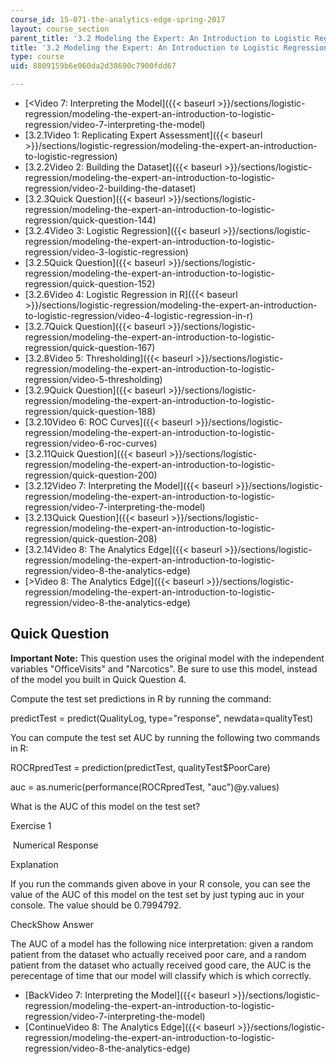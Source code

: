 ```yaml
---
course_id: 15-071-the-analytics-edge-spring-2017
layout: course_section
parent_title: '3.2 Modeling the Expert: An Introduction to Logistic Regression'
title: '3.2 Modeling the Expert: An Introduction to Logistic Regression'
type: course
uid: 8809159b6e060da2d38690c7900fdd67

---
```


*   [<Video 7: Interpreting the Model]({{< baseurl >}}/sections/logistic-regression/modeling-the-expert-an-introduction-to-logistic-regression/video-7-interpreting-the-model)
*   [3.2.1Video 1: Replicating Expert Assessment]({{< baseurl >}}/sections/logistic-regression/modeling-the-expert-an-introduction-to-logistic-regression)
*   [3.2.2Video 2: Building the Dataset]({{< baseurl >}}/sections/logistic-regression/modeling-the-expert-an-introduction-to-logistic-regression/video-2-building-the-dataset)
*   [3.2.3Quick Question]({{< baseurl >}}/sections/logistic-regression/modeling-the-expert-an-introduction-to-logistic-regression/quick-question-144)
*   [3.2.4Video 3: Logistic Regression]({{< baseurl >}}/sections/logistic-regression/modeling-the-expert-an-introduction-to-logistic-regression/video-3-logistic-regression)
*   [3.2.5Quick Question]({{< baseurl >}}/sections/logistic-regression/modeling-the-expert-an-introduction-to-logistic-regression/quick-question-152)
*   [3.2.6Video 4: Logistic Regression in R]({{< baseurl >}}/sections/logistic-regression/modeling-the-expert-an-introduction-to-logistic-regression/video-4-logistic-regression-in-r)
*   [3.2.7Quick Question]({{< baseurl >}}/sections/logistic-regression/modeling-the-expert-an-introduction-to-logistic-regression/quick-question-167)
*   [3.2.8Video 5: Thresholding]({{< baseurl >}}/sections/logistic-regression/modeling-the-expert-an-introduction-to-logistic-regression/video-5-thresholding)
*   [3.2.9Quick Question]({{< baseurl >}}/sections/logistic-regression/modeling-the-expert-an-introduction-to-logistic-regression/quick-question-188)
*   [3.2.10Video 6: ROC Curves]({{< baseurl >}}/sections/logistic-regression/modeling-the-expert-an-introduction-to-logistic-regression/video-6-roc-curves)
*   [3.2.11Quick Question]({{< baseurl >}}/sections/logistic-regression/modeling-the-expert-an-introduction-to-logistic-regression/quick-question-200)
*   [3.2.12Video 7: Interpreting the Model]({{< baseurl >}}/sections/logistic-regression/modeling-the-expert-an-introduction-to-logistic-regression/video-7-interpreting-the-model)
*   [3.2.13Quick Question]({{< baseurl >}}/sections/logistic-regression/modeling-the-expert-an-introduction-to-logistic-regression/quick-question-208)
*   [3.2.14Video 8: The Analytics Edge]({{< baseurl >}}/sections/logistic-regression/modeling-the-expert-an-introduction-to-logistic-regression/video-8-the-analytics-edge)
*   [\>Video 8: The Analytics Edge]({{< baseurl >}}/sections/logistic-regression/modeling-the-expert-an-introduction-to-logistic-regression/video-8-the-analytics-edge)

Quick Question
--------------

**Important Note:** This question uses the original model with the independent variables "OfficeVisits" and "Narcotics". Be sure to use this model, instead of the model you built in Quick Question 4.

Compute the test set predictions in R by running the command:

predictTest = predict(QualityLog, type="response", newdata=qualityTest)

You can compute the test set AUC by running the following two commands in R:

ROCRpredTest = prediction(predictTest, qualityTest$PoorCare)

auc = as.numeric(performance(ROCRpredTest, "auc")@y.values)

What is the AUC of this model on the test set?

Exercise 1

&nbsp;Numerical Response&nbsp;

Explanation

If you run the commands given above in your R console, you can see the value of the AUC of this model on the test set by just typing auc in your console. The value should be 0.7994792.

CheckShow Answer

The AUC of a model has the following nice interpretation: given a random patient from the dataset who actually received poor care, and a random patient from the dataset who actually received good care, the AUC is the perecentage of time that our model will classify which is which correctly.

*   [BackVideo 7: Interpreting the Model]({{< baseurl >}}/sections/logistic-regression/modeling-the-expert-an-introduction-to-logistic-regression/video-7-interpreting-the-model)
*   [ContinueVideo 8: The Analytics Edge]({{< baseurl >}}/sections/logistic-regression/modeling-the-expert-an-introduction-to-logistic-regression/video-8-the-analytics-edge)